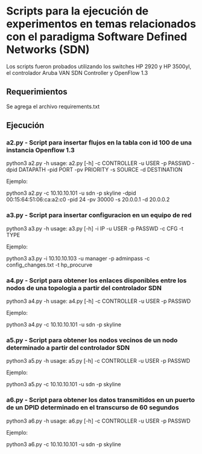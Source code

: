 # Scripts para la ejecución de experimentos en temas relacionados con el paradigma Software Defined Networks (SDN)

Los scripts fueron probados utilizando los switches HP 2920 y HP 3500yl, el controlador Aruba VAN SDN Controller y OpenFlow 1.3


## Requerimientos

Se agrega el archivo requirements.txt

## Ejecución

### a2.py - Script para insertar flujos en la tabla con id 100 de una instancia Openflow 1.3

python3 a2.py -h
usage: a2.py [-h] -c CONTROLLER -u USER -p PASSWD -dpid DATAPATH -pid PORT -pv
             PRIORITY -s SOURCE -d DESTINATION

Ejemplo:

python3 a2.py -c 10.10.10.101 -u sdn -p skyline -dpid 00:15:64:51:06:ca:a2:c0 -pid 24 -pv 30000 -s 20.0.0.1 -d 20.0.0.2


### a3.py - Script para insertar configuracion en un equipo de red

python3 a3.py -h
usage: a3.py [-h] -i IP -u USER -p PASSWD -c CFG -t TYPE

Ejemplo:

python3 a3.py -i 10.10.10.103 -u manager -p adminpass -c config_changes.txt -t hp_procurve


### a4.py - Script para obtener los enlaces disponibles entre los nodos de una topologia a partir del controlador SDN

python3 a4.py -h
usage: a4.py [-h] -c CONTROLLER -u USER -p PASSWD

Ejemplo:

python3 a4.py -c 10.10.10.101 -u sdn -p skyline

### a5.py - Script para obtener los nodos vecinos de un nodo determinado a partir del controlador SDN

python3 a5.py -h
usage: a5.py [-h] -c CONTROLLER -u USER -p PASSWD

Ejemplo:

python3 a5.py -c 10.10.10.101 -u sdn -p skyline

### a6.py - Script para obtener los datos transmitidos en un puerto de un DPID determinado en el transcurso de 60 segundos

python3 a6.py -h
usage: a6.py [-h] -c CONTROLLER -u USER -p PASSWD

Ejemplo:

python3 a6.py -c 10.10.10.101 -u sdn -p skyline

